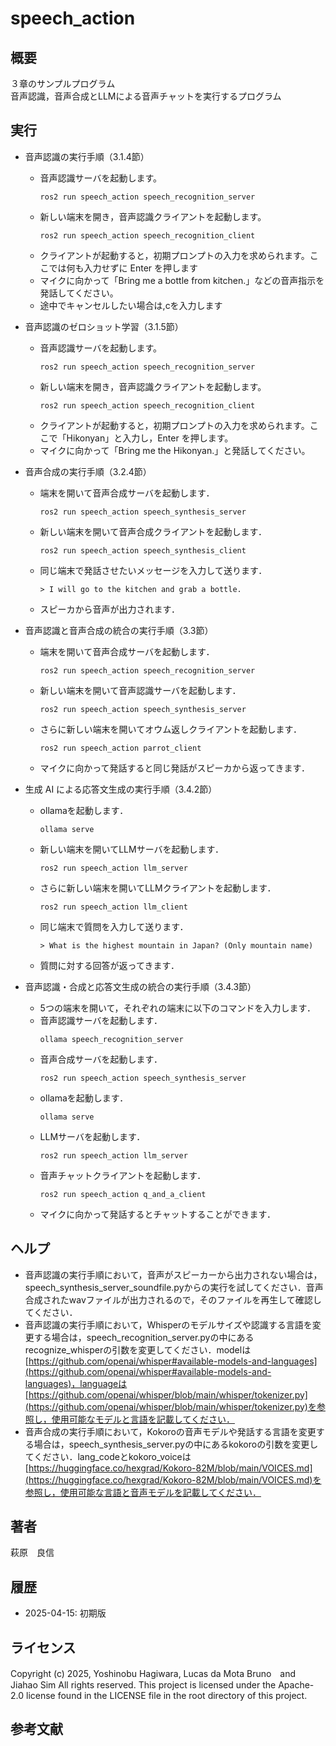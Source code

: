# speech_action
## 概要
３章のサンプルプログラム  
音声認識，音声合成とLLMによる音声チャットを実行するプログラム


## 実行

- 音声認識の実行手順（3.1.4節）
  - 音声認識サーバを起動します。
    ```
    ros2 run speech_action speech_recognition_server
    ```
  - 新しい端末を開き，音声認識クライアントを起動します。
    ```
    ros2 run speech_action speech_recognition_client
    ```
  - クライアントが起動すると，初期プロンプトの入力を求められます。ここでは何も入力せずに Enter を押します
  - マイクに向かって「Bring me a bottle from kitchen.」などの音声指示を発話してください。
  - 途中でキャンセルしたい場合は,cを入力します


- 音声認識のゼロショット学習（3.1.5節）
  - 音声認識サーバを起動します。
    ```
    ros2 run speech_action speech_recognition_server
    ```
  - 新しい端末を開き，音声認識クライアントを起動します。
    ```
    ros2 run speech_action speech_recognition_client
    ```
  - クライアントが起動すると，初期プロンプトの入力を求められます。ここで「Hikonyan」と入力し，Enter を押します。
  - マイクに向かって「Bring me the Hikonyan.」と発話してください。
  
- 音声合成の実行手順（3.2.4節）
  - 端末を開いて音声合成サーバを起動します．
    ```
    ros2 run speech_action speech_synthesis_server
    ```
  - 新しい端末を開いて音声合成クライアントを起動します．
    ```
    ros2 run speech_action speech_synthesis_client
    ```
  - 同じ端末で発話させたいメッセージを入力して送ります．
    ```
    > I will go to the kitchen and grab a bottle.
    ```
  - スピーカから音声が出力されます．

- 音声認識と音声合成の統合の実行手順（3.3節）
  - 端末を開いて音声合成サーバを起動します．
    ```
    ros2 run speech_action speech_recognition_server
    ```
  - 新しい端末を開いて音声認識サーバを起動します．
    ```
    ros2 run speech_action speech_synthesis_server
    ```
  - さらに新しい端末を開いてオウム返しクライアントを起動します．
    ```
    ros2 run speech_action parrot_client
    ```
  - マイクに向かって発話すると同じ発話がスピーカから返ってきます．
  
- 生成 AI による応答文生成の実行手順（3.4.2節）
  - ollamaを起動します．
    ```
    ollama serve
    ```
  - 新しい端末を開いてLLMサーバを起動します．
    ```
    ros2 run speech_action llm_server
    ```
  - さらに新しい端末を開いてLLMクライアントを起動します．
    ```
    ros2 run speech_action llm_client
    ```
  - 同じ端末で質問を入力して送ります．
    ```
    > What is the highest mountain in Japan? (Only mountain name)
    ```
  - 質問に対する回答が返ってきます．

- 音声認識・合成と応答文生成の統合の実行手順（3.4.3節）
  - 5つの端末を開いて，それぞれの端末に以下のコマンドを入力します．
  - 音声認識サーバを起動します．
    ```
    ollama speech_recognition_server
    ```
  - 音声合成サーバを起動します．
    ```
    ros2 run speech_action speech_synthesis_server
    ```
  - ollamaを起動します．
    ```
    ollama serve
    ```
  - LLMサーバを起動します．
    ```
    ros2 run speech_action llm_server
    ```
  - 音声チャットクライアントを起動します．
    ```
    ros2 run speech_action q_and_a_client
    ```
  - マイクに向かって発話するとチャットすることができます．
  

## ヘルプ
- 音声認識の実行手順において，音声がスピーカーから出力されない場合は，speech_synthesis_server_soundfile.pyからの実行を試してください．音声合成されたwavファイルが出力されるので，そのファイルを再生して確認してください．
- 音声認識の実行手順において，Whisperのモデルサイズや認識する言語を変更する場合は，speech_recognition_server.pyの中にあるrecognize_whisperの引数を変更してください．modelは[https://github.com/openai/whisper#available-models-and-languages](https://github.com/openai/whisper#available-models-and-languages)，languageは[https://github.com/openai/whisper/blob/main/whisper/tokenizer.py](https://github.com/openai/whisper/blob/main/whisper/tokenizer.py)を参照し，使用可能なモデルと言語を記載してください．
- 音声合成の実行手順において，Kokoroの音声モデルや発話する言語を変更する場合は，speech_synthesis_server.pyの中にあるkokoroの引数を変更してください．lang_codeとkokoro_voiceは[https://huggingface.co/hexgrad/Kokoro-82M/blob/main/VOICES.md](https://huggingface.co/hexgrad/Kokoro-82M/blob/main/VOICES.md)を参照し，使用可能な言語と音声モデルを記載してください．


## 著者
萩原　良信

## 履歴
- 2025-04-15: 初期版

## ライセンス
Copyright (c) 2025, Yoshinobu Hagiwara, Lucas da Mota Bruno　and　Jiahao Sim
All rights reserved.
This project is licensed under the Apache-2.0 license found in the LICENSE file in the root directory of this project.

## 参考文献
